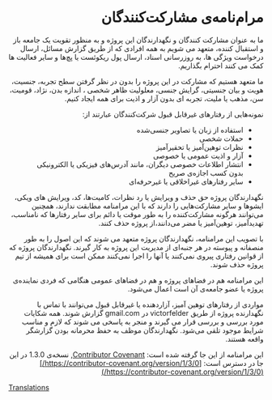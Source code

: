<div dir="rtl" markdown="1">
  
# مرام‌نامه‌ی مشارکت‌کنندگان

ما به عنوان مشارکت کنندگان و نگهدارندگان این پروژه و به منظور تقویت یک جامعه باز و استقبال کننده،
متعهد می شویم به همه افرادی که از طریق گزارش مسائل، ارسال درخواست ویژگی ها، به روزرسانی اسناد،
ارسال پول ریکوئست یا پچ‌ها و سایر فعالیت ها کمک می کنند احترام بگذاریم.

ما متعهد هستیم که مشارکت در این پروژه را بدون در نظر گرفتن سطح تجربه،
جنسیت، هویت و بیان جنسیتی، گرایش جنسی، معلولیت ظاهر شخصی ،
اندازه بدن، نژاد، قومیت، سن، مذهب یا ملیت، تجربه ای بدون آزار و اذیت برای همه ایجاد کنیم.

نمونه‌هایی از رفتارهای غیرقابل قبول شرکت‌کنندگان عبارتند از:

* استفاده از زبان یا تصاویر جنسی‌شده
* حملات شخصی
* نظرات توهین‌آمیز یا تحقیرآمیز
* آزار و اذیت عمومی یا خصوصی
* انتشار اطلاعات خصوصی دیگران، مانند آدرس‌های فیزیکی یا الکترونیکی بدون کسب اجازه‌ی صریح
* سایر رفتارهای غیراخلاقی یا غیرحرفه‌ای

نگهدارندگان پروژه حق حذف و ویرایش یا رد نظرات، کامیت‌ها، کد،
ویرایش های ویکی، ایشوها و سایر مشارکت‌هایی را دارند که
با این مرامنامه مطابقت ندارند، همچنین می‌توانند هرگونه مشارکت‌کننده را به طور موقت
یا دائم برای سایر رفتارها  که نامناسب، تهدیدآمیز، توهین‌آمیز یا مضر می‌دانند،از پروژه حذف کنند.

با تصویب این مرامنامه، نگهدارندگان پروژه متعهد می شوند که
این اصول را به طور منصفانه و پیوسته در هر جنبه‌ای
از مدیریت این پروژه به کار گیرند. نگهدارندگان پروژه که از قوانین رفتاری پیروی نمی‌کنند یا آنها را اجرا نمی‌کنند
ممکن است برای همیشه از تیم پروژه حذف شوند.

این مرامنامه هم در فضاهای پروژه و هم در فضاهای عمومی هنگامی که فردی نماینده‌ی پروژه یا عضو جامعه‌ی آن است اعمال می‌شود.

مواردی از رفتارهای توهین آمیز، آزاردهنده یا غیرقابل قبول می‌توانند با تماس با نگهدارنده پروژه از طریق
victorfelder در gmail.com گزارش شوند.
همه شکایات مورد بررسی و بررسی قرار می گیرند و منجر به پاسخی می شوند
که لازم و مناسب شرایط موجود تلقی می‌شود. نگهدارندگان موظف به حفظ محرمانه بودن گزارشگر واقعه هستند.


این مرامنامه از این جا گرفته شده است: [Contributor Covenant][homepage],
نسخه‌ی 1.3.0 در این جا در دسترس است: [https://contributor-covenant.org/version/1/3/0/](https://contributor-covenant.org/version/1/3/0/)

[homepage]: https://contributor-covenant.org
  
</div>

[Translations](../README.md#translations)
